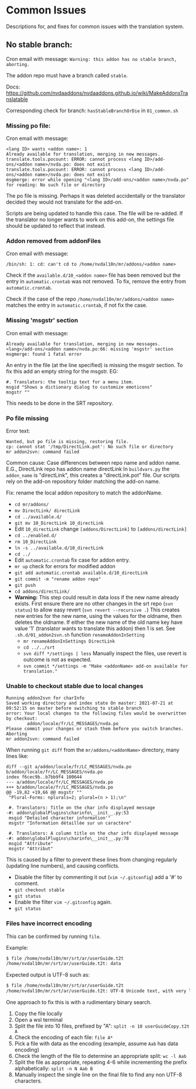 # Common Issues

Descriptions for, and fixes for common issues with the translation system.

## No stable branch:
Cron email with message:
`Warning: this addon has no stable branch, aborting.`

The addon repo must have a branch called `stable`.

Docs: https://github.com/nvdaaddons/nvdaaddons.github.io/wiki/MakeAddonsTranslatable

Corresponding check for branch: `hasStableBranchOrDie` in `01_common.sh`


### Missing po file:

Cron email with message:
```
<lang ID> wants <addon name>: 1
Already available for translation, merging in new messages.
translate.tools.pocount: ERROR: cannot process <lang ID>/add-ons/<addon name>/nvda.po: does not exist
translate.tools.pocount: ERROR: cannot process <lang ID>/add-ons/<addon name>/nvda.po: does not exist
msgmerge: error while opening "<lang ID>/add-ons/<addon name>/nvda.po" for reading: No such file or directory
```

The po file is missing. Perhaps it was deleted accidentally or the translator decided they would not translate for the add-on.

Scripts are being updated to handle this case. The file will be re-added. If the translator no longer wants to work on this add-on, the settings file should be updated to reflect that instead. 


### Addon removed from addonFiles

Cron email with message:
```
/bin/sh: 1: cd: can't cd to /home/nvdal10n/mr/addons/<addon name>
```

Check if the `available.d/10_<addon name>` file has been removed but the entry in `automatic.crontab` was not removed.
To fix, remove the entry from `automatic.crontab`.

Check if the case of the repo `/home/nvdal10n/mr/addons/<addon name>` matches the entry in `automatic.crontab`, if not fix the case.

### Missing 'msgstr' section

Cron email with message:
```
Already available for translation, merging in new messages.
<lang>/add-ons/<addon name>/nvda.po:66: missing 'msgstr' section
msgmerge: found 1 fatal error
```
An entry in the file (at the line specified) is missing the msgstr section.
To fix this add an empty string for the msgstr.
EG:
```
#. Translators: the tooltip text for a menu item.
msgid "Shows a dictionary dialog to customize emoticons"
msgstr ""
```
This needs to be done in the SRT repository.


### Po file missing

Error text:
```
Wanted, but po file is missing, restoring file.
cp: cannot stat '/tmp/DirectLink.pot': No such file or directory
mr addon2svn: command failed
```

Common cause: Case differences between repo name and addon name.
E.G., DirectLink repo has addon name directLink
In `buildvars.py` the `addon_name` is "directLink", this creates a "directLink.pot" file.
Our scripts rely on the add-on repository folder matching the add-on name.

Fix: rename the local addon repository to match the addonName.
- `cd mr/addons/`
- `mv DirectLink/ directLink`
- `cd ../available.d/`
- `git mv 10_DirectLink 10_directLink`
- Edit `10_directLink` change `[addons/DirectLink]` to `[addons/directLink]`
- `cd ../enabled.d/`
- `rm 10_DirectLink`
- `ln -s ../available.d/10_directLink`
- `cd ../` 
- Edit `automatic.crontab` fix case for addon entry.
- `mr up` check for errors for modified addon
- `git add automatic.crontab available.d/10_directLink`
- `git commit -m "rename addon repo"`
- `git push`
- `cd addons/directLink/`
- **Warning:**
  This step could result in data loss if the new name already exists.
  First ensure there are no other changes in the srt repo (`svn status`) to allow easy revert (`svn revert --recursive .`) 
  This creates new entries for the new name, using the values for the oldname, then deletes the oldname.
  If either the new name of the old name key have value '1' (translator wants to translate this addon)
  then 1 is set. See `.sh.d/01_addon2svn.sh` function `renameAddonInSetting`
  - `mr renameAddonInSettings DirectLink` 
  - `cd ../../srt`
  - `svn diff */settings | less` Manually inspect the files, use revert is outcome is not as expected.
  - `svn commit */settings -m "Make <addonName> add-on available for translation."`


### Unable to checkout stable due to local changes

```
Running addon2svn for charInfo
Saved working directory and index state On master: 2021-07-21 at 09:52:15 on master before switching to stable branch
error: Your local changes to the following files would be overwritten by checkout:
        addon/locale/fr/LC_MESSAGES/nvda.po
Please commit your changes or stash them before you switch branches.
Aborting
mr addon2svn: command failed
```
When running `git diff` from the `mr/addons/<addonName>` directory, many lines like:
```
diff --git a/addon/locale/fr/LC_MESSAGES/nvda.po b/addon/locale/fr/LC_MESSAGES/nvda.po
index f6cec9b..b7bb9f4 100644
--- a/addon/locale/fr/LC_MESSAGES/nvda.po
+++ b/addon/locale/fr/LC_MESSAGES/nvda.po
@@ -19,82 +19,66 @@ msgstr ""
 "Plural-Forms: nplurals=2; plural=(n > 1);\n"

 #. Translators: Title on the char info displayed message
-#: addon\globalPlugins\charinfo\__init__.py:53
 msgid "Detailed character information'"
 msgstr "Information détaillée sur un caractère"

 #. Translators: A column title on the char info displayed message
-#: addon\globalPlugins\charinfo\__init__.py:78
 msgid "Attribute"
 msgstr "Attribut"
 ```
 
 This is caused by a filter to prevent these lines from changing regularly (updating line numbers), and causing conflicts.
 - Disable the filter by commenting it out (`vim ~/.gitconfig`) add a '#' to comment.
 - `git checkout stable`
 - `git status`
 - Enable the filter `vim ~/.gitconfig` again.
 - `git status`
 
### Files have incorrect encoding

This can be confirmed by running `file`.

Example:
```sh
$ file /home/nvdal10n/mr/srt/ar/userGuide.t2t
/home/nvdal10n/mr/srt/ar/userGuide.t2t: data
```

Expected output is UTF-8 such as:
```sh
$ file /home/nvdal10n/mr/srt/ar/userGuide.t2t
/home/nvdal10n/mr/srt/ar/userGuide.t2t: UTF-8 Unicode text, with very long lines, with CRLF line terminators
```

One approach to fix this is with a rudimentary binary search.

1. Copy the file locally
1. Open a wsl terminal
1. Split the file into 10 files, prefixed by "A": `split -n 10 userGuideCopy.t2t A`
1. Check the encoding of each file: `file A*`
1. Pick a file with data as the encoding (example, assume `Aab` has data encoding)
1. Check the length of the file to determine an appropriate split: `wc -l Aab`
1. Split the file as appropriate, repeating 4-6 while incrementing the prefix alphabetically: `split -n N Aab B`
1. Manually inspect the single line on the final file to find any non UTF-8 characters.
